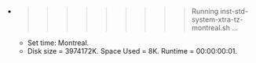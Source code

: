 * >>>>>>>>> Running inst-std-system-xtra-tz-montreal.sh ...
  * Set time: Montreal.
  * Disk size = 3974172K. Space Used = 8K. Runtime = 00:00:00:01.
